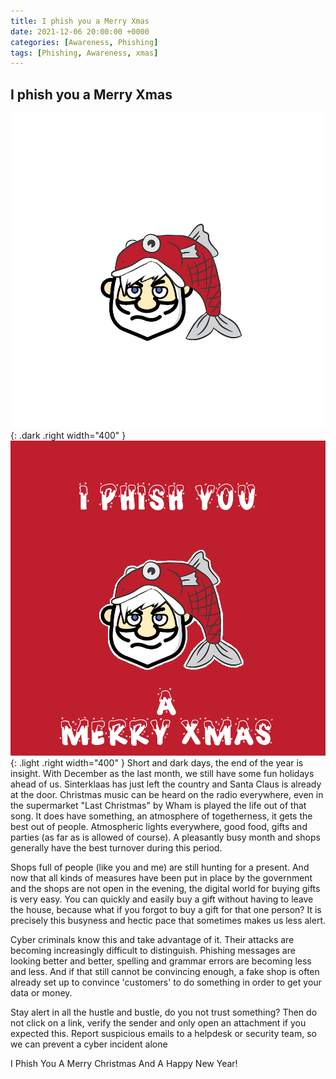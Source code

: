 ```yaml
---
title: I phish you a Merry Xmas
date: 2021-12-06 20:00:00 +0000
categories: [Awareness, Phishing]
tags: [Phishing, Awareness, xmas]     
---
```


## I phish you a Merry Xmas
![Image](/assets/img/Awareness/I-Phish-You-A-Merry-Xmas-dark.png){: .dark .right width="400" }
![Image](/assets/img/Awareness/I-Phish-You-A-Merry-Xmas-white.png){: .light .right width="400" }
Short and dark days, the end of the year is insight. With December as the last month, we still have some fun holidays ahead of us. Sinterklaas has just left the country and Santa Claus is already at the door. Christmas music can be heard on the radio everywhere, even in the supermarket "Last Christmas" by Wham is played the life out of that song. It does have something, an atmosphere of togetherness, it gets the best out of people. Atmospheric lights everywhere, good food, gifts and parties (as far as is allowed of course). A pleasantly busy month and shops generally have the best turnover during this period.

Shops full of people (like you and me) are still hunting for a present. And now that all kinds of measures have been put in place by the government and the shops are not open in the evening, the digital world for buying gifts is very easy. You can quickly and easily buy a gift without having to leave the house, because what if you forgot to buy a gift for that one person? It is precisely this busyness and hectic pace that sometimes makes us less alert.

Cyber ​​criminals know this and take advantage of it. Their attacks are becoming increasingly difficult to distinguish. Phishing messages are looking better and better, spelling and grammar errors are becoming less and less. And if that still cannot be convincing enough, a fake shop is often already set up to convince 'customers' to do something in order to get your data or money.

Stay alert in all the hustle and bustle, do you not trust something? Then do not click on a link, verify the sender and only open an attachment if you expected this. Report suspicious emails to a helpdesk or security team, so we can prevent a cyber incident alone

I Phish You A Merry Christmas And A Happy New Year!